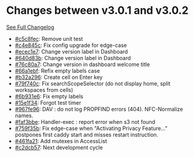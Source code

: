 # Changes between v3.0.1 and v3.0.2

[See Full Changelog](https://github.com/pydio/cells/compare/v3.0.1...v3.0.2)

- [#c5c8fec](https://github.com/pydio/cells/commit/c5c8fec343fa1745f05fc6cd074f146195689efb): Remove unit test
- [#c4e845c](https://github.com/pydio/cells/commit/c4e845c05078664b29298c955bdf4637055cbd9d): Fix config upgrade for edge-case
- [#ecec1e7](https://github.com/pydio/cells/commit/ecec1e7b9dd59fb41bf8abef8a2b459667e9a2f7): Change version label in Dashboard
- [#640d83b](https://github.com/pydio/cells/commit/640d83b1782193c892adc2686497624680cc6f05): Change version label in Dashboard
- [#76c80a7](https://github.com/pydio/cells/commit/76c80a7ff31081b948209357da70be7fac77f664): Change version in dashboard welcome title
- [#66a1ebf](https://github.com/pydio/cells/commit/66a1ebfc7f264a5fa559ac333c4d19cb89e295ee): Refix empty labels case
- [#b32a296](https://github.com/pydio/cells/commit/b32a296933dcb05e9c1fe7516b2a315db5916ee4): Create cell on Enter key
- [#79f740c](https://github.com/pydio/cells/commit/79f740cbdd6e8272030f75edac0ac4e28e623576): Fix searchScopeSelector (do not display home, split workspaces from cells)
- [#6b931e6](https://github.com/pydio/cells/commit/6b931e6bcaf409276735dd91ddda567d70da6b21): Fix empty labels
- [#15e1f34](https://github.com/pydio/cells/commit/15e1f342623a8e85f4ca0b7d67781b830c6af1c0): Forgot test timer
- [#967fe96](https://github.com/pydio/cells/commit/967fe96dc1a38d0439c0ae01561c369c78d995d5): DAV : do not log PROPFIND errors (404). NFC-Normalize names.
- [#faf3bbe](https://github.com/pydio/cells/commit/faf3bbe562579d3fe9a80768207f1ed8e64f8115): Handler-exec : report error when s3 not found
- [#759f35b](https://github.com/pydio/cells/commit/759f35b255a4346d4cb82c273b9951fcd6119a8a): Fix edge-case when "Activating Privacy Feature..." postpones first caddy start and misses restart instruction.
- [#461fa21](https://github.com/pydio/cells/commit/461fa2145ea567382852dcbddcbfa4ba953185c0): Add mutexes in AccessList
- [#c2dcb57](https://github.com/pydio/cells/commit/c2dcb57c20b3b6feba11e1043b3ec7f06b6b5f35): Next development cycle
